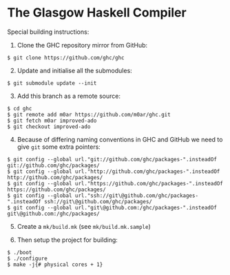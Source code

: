 The Glasgow Haskell Compiler
============================

Special building instructions:

1. Clone the GHC repository mirror from GitHub: 

  ```
  $ git clone https://github.com/ghc/ghc
  ```

2. Update and initialise all the submodules:

  ```
  $ git submodule update --init
  ```

3. Add this branch as a remote source:

  ```
  $ cd ghc
  $ git remote add m0ar https://github.com/m0ar/ghc.git
  $ git fetch m0ar improved-ado
  $ git checkout improved-ado
  ```

4. Because of differing naming conventions in GHC and GitHub we need to give `git` some extra pointers:

  ```
  $ git config --global url."git://github.com/ghc/packages-".insteadOf     git://github.com/ghc/packages/
  $ git config --global url."http://github.com/ghc/packages-".insteadOf    http://github.com/ghc/packages/
  $ git config --global url."https://github.com/ghc/packages-".insteadOf   https://github.com/ghc/packages/
  $ git config --global url."ssh://git\@github.com/ghc/packages-".insteadOf ssh://git\@github.com/ghc/packages/
  $ git config --global url."git\@github.com:/ghc/packages-".insteadOf      git\@github.com:/ghc/packages/
  ```

5. Create a `mk/build.mk` (see `mk/build.mk.sample`)

6. Then setup the project for building:
  ```
  $ ./boot
  $ ./configure
  $ make -j{# physical cores + 1}
  ```
